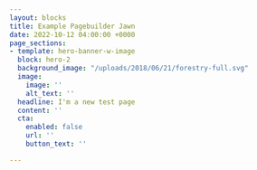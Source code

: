 ```yaml
---
layout: blocks
title: Example Pagebuilder Jawn
date: 2022-10-12 04:00:00 +0000
page_sections:
- template: hero-banner-w-image
  block: hero-2
  background_image: "/uploads/2018/06/21/forestry-full.svg"
  image:
    image: ''
    alt_text: ''
  headline: I'm a new test page
  content: ''
  cta:
    enabled: false
    url: ''
    button_text: ''

---
```

